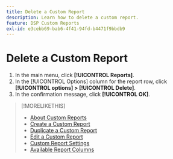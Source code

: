 ```yaml
---
title: Delete a Custom Report
description: Learn how to delete a custom report.
feature: DSP Custom Reports
exl-id: e3cebb69-bab6-4f41-94fd-b4471f9bbdb9
---
```

# Delete a Custom Report

1. In the main menu, click **[!UICONTROL Reports]**.
1. In the [!UICONTROL Options] column for the report row, click **[!UICONTROL options] > [!UICONTROL Delete]**.
1. In the confirmation message, click **[!UICONTROL OK]**.

>[!MORELIKETHIS]
>
>* [About Custom Reports](/help/dsp/reports/report-about.md)
>* [Create a Custom Report](/help/dsp/reports/report-create.md)
>* [Duplicate a Custom Report](/help/dsp/reports/report-copy.md)
>* [Edit a Custom Report](/help/dsp/reports/report-edit.md)
>* [Custom Report Settings](/help/dsp/reports/report-settings.md)
>* [Available Report Columns](/help/dsp/reports/report-columns.md)
